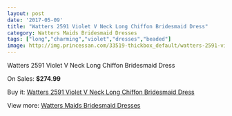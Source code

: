 ```yaml
---
layout: post
date: '2017-05-09'
title: "Watters 2591 Violet V Neck Long Chiffon Bridesmaid Dress"
category: Watters Maids Bridesmaid Dresses
tags: ["long","charming","violet","dresses","beaded"]
image: http://img.princessan.com/33519-thickbox_default/watters-2591-violet-v-neck-long-chiffon-bridesmaid-dress.jpg
---
```

Watters 2591 Violet V Neck Long Chiffon Bridesmaid Dress

On Sales: **$274.99**
<a href="https://www.princessan.com/en/15584-watters-2591-violet-v-neck-long-chiffon-bridesmaid-dress.html"><amp-img layout="responsive" width="600" height="600" src="//img.princessan.com/33519-thickbox_default/watters-2591-violet-v-neck-long-chiffon-bridesmaid-dress.jpg" alt="Watters 2591 Violet V Neck Long Chiffon Bridesmaid Dress 0" /></a>

Buy it: [Watters 2591 Violet V Neck Long Chiffon Bridesmaid Dress](https://www.princessan.com/en/15584-watters-2591-violet-v-neck-long-chiffon-bridesmaid-dress.html "Watters 2591 Violet V Neck Long Chiffon Bridesmaid Dress")

View more: [Watters Maids Bridesmaid Dresses](https://www.princessan.com/en/114- "Watters Maids Bridesmaid Dresses")